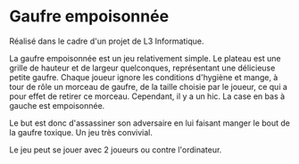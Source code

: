 # Gaufre empoisonnée

Réalisé dans le cadre d'un projet de L3 Informatique.

La gaufre empoisonnée est un jeu relativement simple. Le plateau est une grille de hauteur et de largeur quelconques, représentant une délicieuse petite gaufre. Chaque joueur ignore les conditions d'hygiène et mange, à tour de rôle un morceau de gaufre, de la taille choisie par le joueur, ce qui a pour effet de retirer ce morceau. Cependant, il y a un hic. La case en bas à gauche est empoisonnée.

Le but est donc d'assassiner son adversaire en lui faisant manger le bout de la gaufre toxique. Un jeu très convivial.

Le jeu peut se jouer avec 2 joueurs ou contre l'ordinateur.
